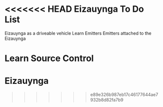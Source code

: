 <<<<<<< HEAD
Eizauynga To Do List
====================

Eizauynga as a driveable vehicle
Learn Emitters
Emitters attached to the Eizauynga




Learn Source Control
=======
Eizauynga
=========
>>>>>>> e89e326b987eb17c46177644ae7932b8d82fa7b9
